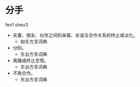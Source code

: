 # 分手
fen1 sheu3
+ 夫妻、朋友、伙伴之间的亲属、友谊与合作关系的终止或淡化。
  * 如东方言词典
+ 分别。
  * 东台方言词典
+ 离婚或终止恋情。
  * 东台方言词典
+ 不再合作。
  * 东台方言词典
